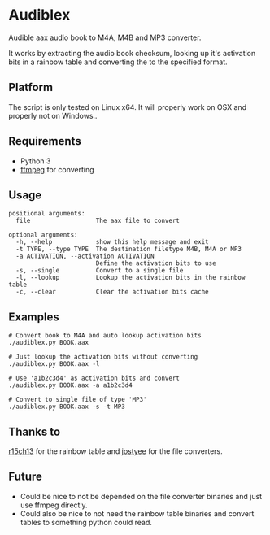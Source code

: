 # Audiblex
Audible aax audio book to M4A, M4B and MP3 converter.

It works by extracting the audio book checksum, looking up it's activation bits in a rainbow table and converting the to the specified format.

## Platform
The script is only tested on Linux x64. It will properly work on OSX and properly not on Windows..

## Requirements
* Python 3
* [ffmpeg](https://ffmpeg.org/) for converting

## Usage
```shell
positional arguments:
  file                  The aax file to convert

optional arguments:
  -h, --help            show this help message and exit
  -t TYPE, --type TYPE  The destination filetype M4B, M4A or MP3
  -a ACTIVATION, --activation ACTIVATION
                        Define the activation bits to use
  -s, --single          Convert to a single file
  -l, --lookup          Lookup the activation bits in the rainbow table
  -c, --clear           Clear the activation bits cache
```

## Examples
```shell
# Convert book to M4A and auto lookup activation bits
./audiblex.py BOOK.aax

# Just lookup the activation bits without converting
./audiblex.py BOOK.aax -l

# Use 'a1b2c3d4' as activation bits and convert
./audiblex.py BOOK.aax -a a1b2c3d4

# Convert to single file of type 'MP3'
./audiblex.py BOOK.aax -s -t MP3
```

## Thanks to
[r15ch13](https://github.com/r15ch13/audible-converter) for the rainbow table and [jostyee](https://github.com/jostyee/AAXtoM4B) for the file converters.

## Future
- Could be nice to not be depended on the file converter binaries and just use ffmpeg directly. 
- Could also be nice to not need the rainbow table binaries and convert tables to something python could read.
